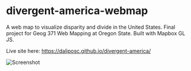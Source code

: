 # divergent-america-webmap
A web map to visualize disparity and divide in the United States. Final project for Geog 371 Web Mapping at Oregon State. Built with Mapbox GL JS.

Live site here: https://daliposc.github.io/divergent-america/

![Screenshot](https://raw.githubusercontent.com/daliposc/divergent-america-webmap/master/assets/screen.PNG)

